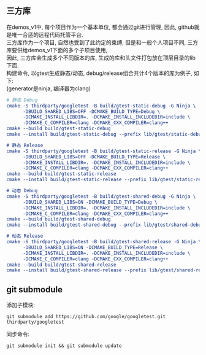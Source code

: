 ## 三方库
在demos_v1中, 每个项目作为一个基本单位, 都会通过git进行管理, 因此, github就是唯一合适的远程代码托管平台.  
三方库作为一个项目, 自然也受到了此约定的束缚, 但是和一般个人项目不同, 三方库要供给demos_v1下面的多个子项目使用,  
因此, 三方库会生成多个不同版本的库, 生成的库和头文件打包放在顶层目录的lib下面.  
构建命令, 以gtest生成静态/动态, debug/release组合共计4个版本的库为例子, 如下:  
(generator是ninja, 编译器为clang)  
``` cmake
# 静态 Debug
cmake -S thirdparty/googletest -B build/gtest-static-debug -G Ninja \
      -DBUILD_SHARED_LIBS=OFF -DCMAKE_BUILD_TYPE=Debug \
      -DCMAKE_INSTALL_LIBDIR=. -DCMAKE_INSTALL_INCLUDEDIR=include \
      -DCMAKE_C_COMPILER=clang -DCMAKE_CXX_COMPILER=clang++
cmake --build build/gtest-static-debug
cmake --install build/gtest-static-debug --prefix lib/gtest/static-debug

# 静态 Release
cmake -S thirdparty/googletest -B build/gtest-static-release -G Ninja \
      -DBUILD_SHARED_LIBS=OFF -DCMAKE_BUILD_TYPE=Release \
      -DCMAKE_INSTALL_LIBDIR=. -DCMAKE_INSTALL_INCLUDEDIR=include \
      -DCMAKE_C_COMPILER=clang -DCMAKE_CXX_COMPILER=clang++
cmake --build build/gtest-static-release
cmake --install build/gtest-static-release --prefix lib/gtest/static-release

# 动态 Debug
cmake -S thirdparty/googletest -B build/gtest-shared-debug -G Ninja \
      -DBUILD_SHARED_LIBS=ON -DCMAKE_BUILD_TYPE=Debug \
      -DCMAKE_INSTALL_LIBDIR=. -DCMAKE_INSTALL_INCLUDEDIR=include \
      -DCMAKE_C_COMPILER=clang -DCMAKE_CXX_COMPILER=clang++
cmake --build build/gtest-shared-debug
cmake --install build/gtest-shared-debug --prefix lib/gtest/shared-debug

# 动态 Release
cmake -S thirdparty/googletest -B build/gtest-shared-release -G Ninja \
      -DBUILD_SHARED_LIBS=ON -DCMAKE_BUILD_TYPE=Release \
      -DCMAKE_INSTALL_LIBDIR=. -DCMAKE_INSTALL_INCLUDEDIR=include \
      -DCMAKE_C_COMPILER=clang -DCMAKE_CXX_COMPILER=clang++
cmake --build build/gtest-shared-release
cmake --install build/gtest-shared-release --prefix lib/gtest/shared-release

```

## git submodule
添加子模块:
```
git submodule add https://github.com/google/googletest.git thirdparty/googletest
```
同步命令:
```
git submodule init && git submodule update
```